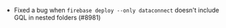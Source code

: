 - Fixed a bug when `firebase deploy --only dataconnect` doesn't include GQL in nested folders (#8981)
